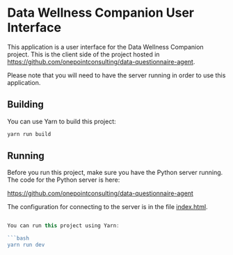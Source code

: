 # Data Wellness Companion User Interface

This application is a user interface for the Data Wellness Companion project. This is the client side of the project hosted
in https://github.com/onepointconsulting/data-questionnaire-agent.

Please note that you will need to have the server running in order to use this application.

## Building

You can use Yarn to build this project:

```bash
yarn run build
```

## Running

Before you run this project, make sure you have the Python server running. The code for the Python server is here:

https://github.com/onepointconsulting/data-questionnaire-agent

The configuration for connecting to the server is in the file [index.html](index.html).

````javascript

You can run this project using Yarn:

```bash
yarn run dev
````
